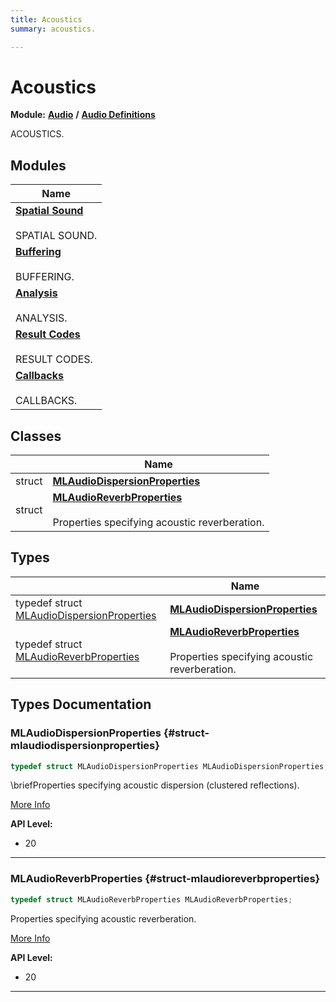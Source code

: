 ```yaml
---
title: Acoustics
summary: acoustics. 

---
```


# Acoustics

**Module:** **[Audio](/versioned_docs/version-14-Jun-2023/api-ref/api/Modules/group___audio/group___audio.md)** **/** **[Audio Definitions](/versioned_docs/version-14-Jun-2023/api-ref/api/Modules/group___audio/group___audio_defs/group___audio_defs.md)**

ACOUSTICS. 

## Modules

| Name           |
| -------------- |
| **[Spatial Sound](/versioned_docs/version-14-Jun-2023/api-ref/api/Modules/group___audio/group___audio_defs/group___def_acoustics/group___def_spatial_sound/group___def_spatial_sound.md)** <br></br>SPATIAL SOUND.  |
| **[Buffering](/versioned_docs/version-14-Jun-2023/api-ref/api/Modules/group___audio/group___audio_defs/group___def_acoustics/group___def_buffering/group___def_buffering.md)** <br></br>BUFFERING.  |
| **[Analysis](/versioned_docs/version-14-Jun-2023/api-ref/api/Modules/group___audio/group___audio_defs/group___def_acoustics/group___def_analysis/group___def_analysis.md)** <br></br>ANALYSIS.  |
| **[Result Codes](/versioned_docs/version-14-Jun-2023/api-ref/api/Modules/group___audio/group___audio_defs/group___def_acoustics/group___def_result_codes.md)** <br></br>RESULT CODES.  |
| **[Callbacks](/versioned_docs/version-14-Jun-2023/api-ref/api/Modules/group___audio/group___audio_defs/group___def_acoustics/group___def_callbacks.md)** <br></br>CALLBACKS.  |

## Classes

|                | Name           |
| -------------- | -------------- |
| struct | **[MLAudioDispersionProperties](/versioned_docs/version-14-Jun-2023/api-ref/api/Modules/group___audio/group___audio_defs/group___def_acoustics/struct_m_l_audio_dispersion_properties.md)**  |
| struct | **[MLAudioReverbProperties](/versioned_docs/version-14-Jun-2023/api-ref/api/Modules/group___audio/group___audio_defs/group___def_acoustics/struct_m_l_audio_reverb_properties.md)** <br></br>Properties specifying acoustic reverberation.  |

## Types

|                | Name           |
| -------------- | -------------- |
| typedef struct [MLAudioDispersionProperties](/versioned_docs/version-14-Jun-2023/api-ref/api/Modules/group___audio/group___audio_defs/group___def_acoustics/struct_m_l_audio_dispersion_properties.md) | **[MLAudioDispersionProperties](/versioned_docs/version-14-Jun-2023/api-ref/api/Modules/group___audio/group___audio_defs/group___def_acoustics/group___def_acoustics.md#struct-mlaudiodispersionproperties)**  |
| typedef struct [MLAudioReverbProperties](/versioned_docs/version-14-Jun-2023/api-ref/api/Modules/group___audio/group___audio_defs/group___def_acoustics/struct_m_l_audio_reverb_properties.md) | **[MLAudioReverbProperties](/versioned_docs/version-14-Jun-2023/api-ref/api/Modules/group___audio/group___audio_defs/group___def_acoustics/group___def_acoustics.md#struct-mlaudioreverbproperties)** <br></br>Properties specifying acoustic reverberation.  |


## Types Documentation

### MLAudioDispersionProperties {#struct-mlaudiodispersionproperties}

```cpp
typedef struct MLAudioDispersionProperties MLAudioDispersionProperties;
```


\briefProperties specifying acoustic dispersion (clustered reflections).



[More Info](/versioned_docs/version-14-Jun-2023/api-ref/api/Modules/group___audio/group___audio_defs/group___def_acoustics/struct_m_l_audio_dispersion_properties.md)


**API Level:**
  * 20




-----------

### MLAudioReverbProperties {#struct-mlaudioreverbproperties}

```cpp
typedef struct MLAudioReverbProperties MLAudioReverbProperties;
```

Properties specifying acoustic reverberation. 



[More Info](/versioned_docs/version-14-Jun-2023/api-ref/api/Modules/group___audio/group___audio_defs/group___def_acoustics/struct_m_l_audio_reverb_properties.md)


**API Level:**
  * 20




-----------







